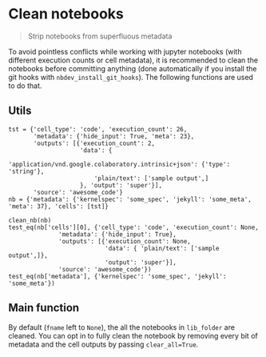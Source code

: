 <!-- WARNING: THIS FILE WAS AUTOGENERATED! DO NOT EDIT! -->

# Clean notebooks

> Strip notebooks from superfluous metadata

To avoid pointless conflicts while working with jupyter notebooks (with different execution counts or cell metadata), it is recommended to clean the notebooks before committing anything (done automatically if you install the git hooks with `nbdev_install_git_hooks`). The following functions are used to do that.

## Utils
<div class="codecell" markdown="1">
<div class="input_area" markdown="1">


```
tst = {'cell_type': 'code', 'execution_count': 26,
       'metadata': {'hide_input': True, 'meta': 23},
       'outputs': [{'execution_count': 2,
                    'data': {
                        'application/vnd.google.colaboratory.intrinsic+json': {'type': 'string'},
                        'plain/text': ['sample output',]
                    }, 'output': 'super'}],
       'source': 'awesome_code'}
nb = {'metadata': {'kernelspec': 'some_spec', 'jekyll': 'some_meta', 'meta': 37}, 'cells': [tst]}

clean_nb(nb)
test_eq(nb['cells'][0], {'cell_type': 'code', 'execution_count': None,
              'metadata': {'hide_input': True},
              'outputs': [{'execution_count': None, 
                           'data': { 'plain/text': ['sample output',]},
                           'output': 'super'}],
              'source': 'awesome_code'})
test_eq(nb['metadata'], {'kernelspec': 'some_spec', 'jekyll': 'some_meta'})
```

</div>

</div>

## Main function

By default (`fname` left to `None`), the all the notebooks in `lib_folder` are cleaned. You can opt in to fully clean the notebook by removing every bit of metadata and the cell outputs by passing `clear_all=True`.
